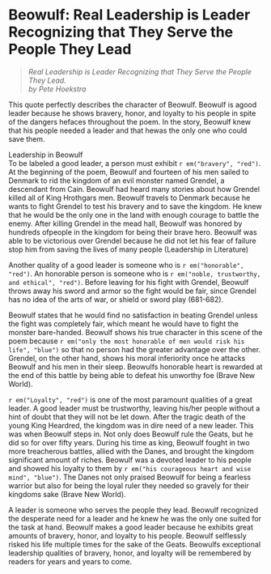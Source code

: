 # Beowulf: Real Leadership is Leader Recognizing that They Serve the People They Lead

> _Real Leadership is Leader Recognizing that They Serve the People They Lead._  
> _by Pete Hoekstra_

This quote perfectly describes the character of Beowulf. Beowulf is agood leader because he shows bravery, honor, and loyalty to his people in spite of the dangers hefaces throughout the poem. In the story, Beowulf knew that his people needed a leader and that hewas the only one who could save them.  


Leadership in Beowulf  
To be labeled a good leader, a person must exhibit `r em("bravery", "red")`. At the beginning of the poem, Beowulf and fourteen of his men sailed to Denmark to rid the kingdom of an evil monster named Grendel, a descendant from Cain. Beowulf had heard many stories about how Grendel killed all of King Hrothgars men. Beowulf travels to Denmark because he wants to fight Grendel to test his bravery and to save the kingdom. He knew that he would be the only one in the land with enough courage to battle the enemy. After killing Grendel in the mead hall, Beowulf was honored by hundreds ofpeople in the kingdom for being their brave hero. Beowulf was able to be victorious over Grendel because he did not let his fear of failure stop him from saving the lives of many people (Leadership in Literature)  

Another quality of a good leader is someone who is `r em("honorable", "red")`. An honorable person is someone who is `r em("noble, trustworthy, and ethical", "red")`. Before leaving for his fight with Grendel, Beowulf throws away his sword and armor so the fight would be fair, since Grendel has no idea of the arts of war, or shield or sword play (681-682).  

Beowulf states that he would find no satisfaction in beating Grendel unless the fight was completely fair, which meant he would have to fight the monster bare-handed. Beowulf shows his true character in this scene of the poem because `r em("only the most honorable of men would risk his life", "blue")` so that no person had the greater advantage over the other. Grendel, on the other hand, shows his moral inferiority once he attacks Beowulf and his men in their sleep. Beowulfs honorable heart is rewarded at the end of this battle by being able to defeat his unworthy foe (Brave New World).  

`r em("Loyalty", "red")` is one of the most paramount qualities of a great leader. A good leader must be trustworthy, leaving his/her people without a hint of doubt that they will not be let down. After the tragic death of the young King Heardred, the kingdom was in dire need of a new leader. This was when Beowulf steps in. Not only does Beowulf rule the Geats, but he did so for over fifty years. During his time as king, Beowulf fought in two more treacherous battles, allied with the Danes, and brought the kingdom significant amount of riches. Beowulf was a devoted leader to his people and showed his loyalty to them by `r em("his courageous heart and wise mind", "blue")`. The Danes not only praised Beowulf for being a fearless warrior but also for being the loyal ruler they needed so gravely for their kingdoms sake (Brave New World).  

A leader is someone who serves the people they lead. Beowulf recognized the desperate need for a leader and he knew he was the only one suited for the task at hand. Beowulf makes a good leader because he exhibits great amounts of bravery, honor, and loyalty to his people. Beowulf selflessly risked his life multiple times for the sake of the Geats. Beowulfs exceptional leadership qualities of bravery, honor, and loyalty will be remembered by readers for years and years to come.